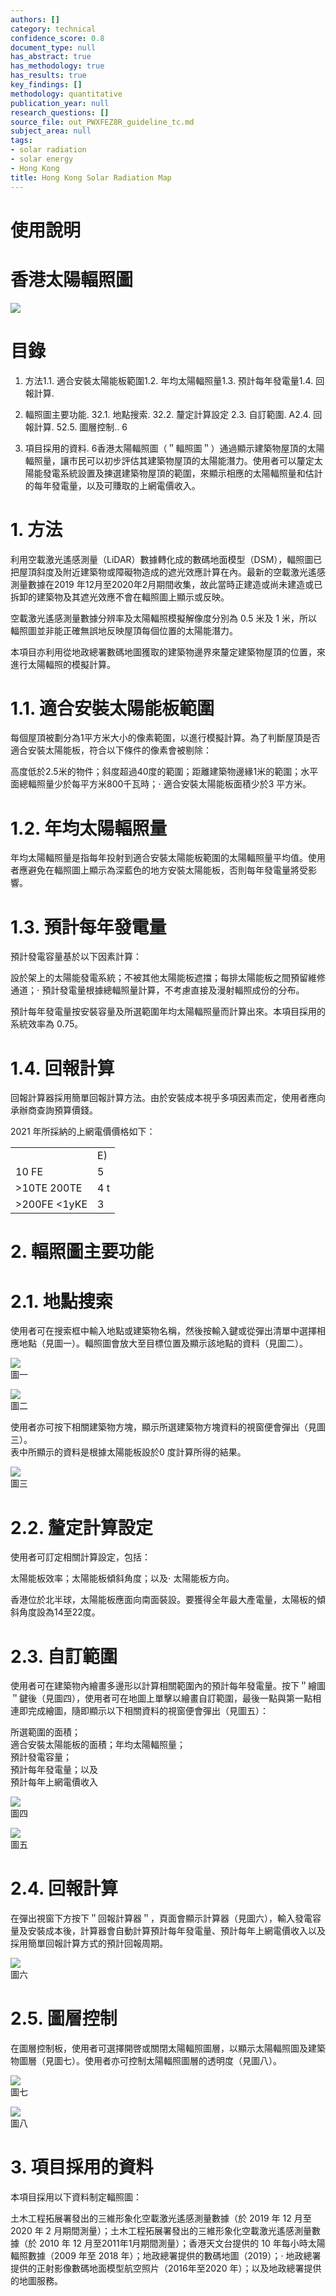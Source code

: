 ```yaml
---
authors: []
category: technical
confidence_score: 0.8
document_type: null
has_abstract: true
has_methodology: true
has_results: true
key_findings: []
methodology: quantitative
publication_year: null
research_questions: []
source_file: out_PWXFEZ8R_guideline_tc.md
subject_area: null
tags:
- solar radiation
- solar energy
- Hong Kong
title: Hong Kong Solar Radiation Map
---
```


# 使用說明

# 香港太陽輻照圖

![](img/083681385d5002d2abcab041ded603568466d819dd4df1130a7cdaa6eddb5a8e.jpg)

# 目錄

1. 方法1.1. 適合安裝太陽能板範圍1.2. 年均太陽輻照量1.3. 預計每年發電量1.4. 回報計算.  
2. 輻照圖主要功能. 32.1. 地點搜索. 32.2. 釐定計算設定 2.3. 自訂範圍. A2.4. 回報計算. 52.5. 圖層控制.. 6

3. 項目採用的資料. 6香港太陽輻照圖（＂輻照圖＂）通過顯示建築物屋頂的太陽輻照量，讓巿民可以初步評估其建築物屋頂的太陽能潛力。使用者可以釐定太陽能發電系統設置及揀選建築物屋頂的範圍，來顯示相應的太陽輻照量和估計的每年發電量，以及可賺取的上網電價收入。

# 1. 方法

利用空載激光遙感測量（LiDAR）數據轉化成的數碼地面模型（DSM），輻照圖已把屋頂斜度及附近建築物或障礙物造成的遮光效應計算在內。最新的空載激光遙感測量數據在2019 年12月至2020年2月期間收集，故此當時正建造或尚未建造或已拆卸的建築物及其遮光效應不會在輻照圖上顯示或反映。

空載激光遙感測量數據分辨率及太陽輻照模擬解像度分別為 0.5 米及 1 米，所以輻照圖並非能正確無誤地反映屋頂每個位置的太陽能潛力。

本項目亦利用從地政總署數碼地圖獲取的建築物邊界來釐定建築物屋頂的位置，來進行太陽輻照的模擬計算。

# 1.1. 適合安裝太陽能板範圍

每個屋頂被劃分為1平方米大小的像素範圍，以進行模擬計算。為了判斷屋頂是否適合安裝太陽能板，符合以下條件的像素會被剔除：

高度低於2.5米的物件；斜度超過40度的範圍；距離建築物邊緣1米的範圍；水平面總輻照量少於每平方米800千瓦時；$\cdot$ 適合安裝太陽能板面積少於3 平方米。

# 1.2. 年均太陽輻照量

年均太陽輻照量是指每年投射到適合安裝太陽能板範圍的太陽輻照量平均值。使用者應避免在輻照圖上顯示為深藍色的地方安裝太陽能板，否則每年發電量將受影響。

# 1.3. 預計每年發電量

預計發電容量基於以下因素計算：

設於架上的太陽能發電系統；不被其他太陽能板遮擋；每排太陽能板之間預留維修通道；$\cdot$ 預計發電量根據總輻照量計算，不考慮直接及漫射輻照成份的分布。

預計每年發電量按安裝容量及所選範圍年均太陽輻照量而計算出來。本項目採用的系統效率為 0.75。

# 1.4. 回報計算

回報計算器採用簡單回報計算方法。由於安裝成本視乎多項因素而定，使用者應向承辦商查詢預算價錢。

2021 年所採納的上網電價價格如下：  

<html><body><table><tr><td></td><td>E)</td></tr><tr><td> 10 FE</td><td>5 </td></tr><tr><td>&gt;10TE  200TE</td><td>4 t</td></tr><tr><td>&gt;200FE  &lt;1yKE</td><td>3 </td></tr></table></body></html>

# 2. 輻照圖主要功能

# 2.1. 地點搜索

使用者可在搜索框中輸入地點或建築物名稱，然後按輸入鍵或從彈出清單中選擇相應地點（見圖一）。輻照圖會放大至目標位置及顯示該地點的資料（見圖二）。

![](img/93a175464668a4599355599b8d2efa4b9ea35c8602e6348e77eebde5519239d3.jpg)  
圖一

![](img/be4b10a13d0b22cf5a3b0d9a0b77d29f99bfa86a29e496d448230e8a71d7e211.jpg)  
圖二

使用者亦可按下相關建築物方塊，顯示所選建築物方塊資料的視窗便會彈出（見圖三）。  
表中所顯示的資料是根據太陽能板設於0 度計算所得的結果。

![](img/d6b5c32640d68b964854893d5e68ab3edec599c85140e90c6a737cfdf3acb260.jpg)  
圖三

# 2.2. 釐定計算設定

使用者可訂定相關計算設定，包括：

太陽能板效率；太陽能板傾斜角度；以及$\cdot$ 太陽能板方向。

香港位於北半球，太陽能板應面向南面裝設。要獲得全年最大產電量，太陽板的傾斜角度設為14至22度。

# 2.3. 自訂範圍

使用者可在建築物內繪畫多邊形以計算相關範圍內的預計每年發電量。按下＂繪圖＂鍵後（見圖四），使用者可在地圖上單擊以繪畫自訂範圍，最後一點與第一點相連即完成繪圖，隨即顯示以下相關資料的視窗便會彈出（見圖五）：

所選範圍的面積；  
適合安裝太陽能板的面積；年均太陽輻照量；  
預計發電容量；  
預計每年發電量；以及  
預計每年上網電價收入

![](img/7514c0f504b549a6ee0c1b4e33c8c6562ba075b7d89cdf8fc0ed12a568d1f3de.jpg)  
圖四

![](img/82401fe640ed019d96f8d6fbe6eb872ddd4c2c14c78951f125d52e3a26bb9874.jpg)  
圖五

# 2.4. 回報計算

在彈出視窗下方按下＂回報計算器＂，頁面會顯示計算器（見圖六），輸入發電容量及安裝成本後，計算器會自動計算預計每年發電量、預計每年上網電價收入以及採用簡單回報計算方式的預計回報周期。

![](img/5550c3458df054740ffc9150b9704588e6b55b6d909f98f72daf2212c0e123d6.jpg)  
圖六

# 2.5. 圖層控制

在圖層控制板，使用者可選擇開啓或關閉太陽輻照圖層，以顯示太陽輻照圖及建築物圖層（見圖七）。使用者亦可控制太陽輻照圖層的透明度（見圖八）。

![](img/8bf7d9982a4ec052b65f9abb30a48870eaa9dfdac8db04b33439c0820f1cfb65.jpg)  
圖七

![](img/2c17f9af19535c826d991e0c8e6db9b7761d0e26a91b96703cc121d556207112.jpg)  
圖八

# 3. 項目採用的資料

本項目採用以下資料制定輻照圖：

土木工程拓展署發出的三維形象化空載激光遙感測量數據（於 2019 年 12 月至2020 年 2 月期間測量）；土木工程拓展署發出的三維形象化空載激光遙感測量數據（於 2010 年 12 月至2011年1月期間測量）；香港天文台提供的 10 年每小時太陽輻照數據（2009 年至 2018 年）；地政總署提供的數碼地圖（2019）；$\cdot$ 地政總署提供的正射影像數碼地面模型航空照片（2016年至2020 年）；以及地政總署提供的地圖服務。